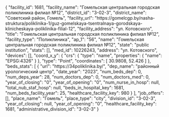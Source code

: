 {
    "facility_id": 1681,
    "facility_name": "Гомельская центральная городская поликлиника филиал №12",
    "district_id": "3-02-3",
    "district_name": "Советский район, Гомель",
    "facility_url": "https:\/\/gomelcgp.by\/nasha-struktura\/poliklinika-1\/guz-gomelskaya-tsentralnaya-gorodskaya-klinicheskaya-poliklinika-filial-12",
    "facility_address": "ул. Котовского",
    "title": "Гомельская центральная городская поликлиника филиал №12",
    "facility_type": "Поликлиника",
    "ap_1": "56",
    "name": "Гомельская центральная городская поликлиника филиал №12",
    "state": "public institution",
    "stats": [],
    "med_id": 10226243,
    "address": "ул. Котовского",
    "devices": [],
    "coord_x_y": {
        "crs": {
            "type": "name",
            "properties": {
                "name": "EPSG:4326"
            }
        },
        "type": "Point",
        "coordinates": [
            30.9808,
            52.426
        ]
    },
    "beds_stats": [
        {
            "url": "https:\/\/34poliklinika.by\/",
            "dep_name": "районный урологический центр",
            "date_year": "2023",
            "num_beds_dep": 0,
            "num_deps_year": 28,
            "num_doctors_dep": 0,
            "num_doctors_med": 0,
            "year_of_closing": "0",
            "year_of_opening": "0",
            "num_nurse_in_hosp": null,
            "total_nub_staf_hosp": null,
            "beds_in_hospital_key": 1681,
            "num_beds_facility_year": 25,
            "healthcare_facility_key": 980
        }
    ],
    "job_offers": [],
    "place_name": "Гомель",
    "place_type": "city",
    "division_id": "3-02-3",
    "year_of_closing": null,
    "year_of_opening": "0",
    "healthcare_facility_key": 1681,
    "administrative_division_id": "3-02-3"
}